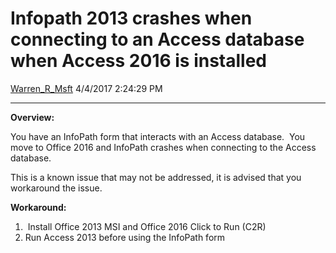 <div id="page">

# Infopath 2013 crashes when connecting to an Access database when Access 2016 is installed

[Warren\_R\_Msft](https://social.msdn.microsoft.com/profile/Warren_R_Msft)
4/4/2017 2:24:29 PM

-----

<div id="content">

**Overview:**

You have an InfoPath form that interacts with an Access database.  You
move to Office 2016 and InfoPath crashes when connecting to the Access
database.

This is a known issue that may not be addressed, it is advised that you
workaround the issue.

**Workaround:**

1.   Install Office 2013 MSI and Office 2016 Click to Run (C2R)
2.  Run Access 2013 before using the InfoPath form

</div>

</div>
